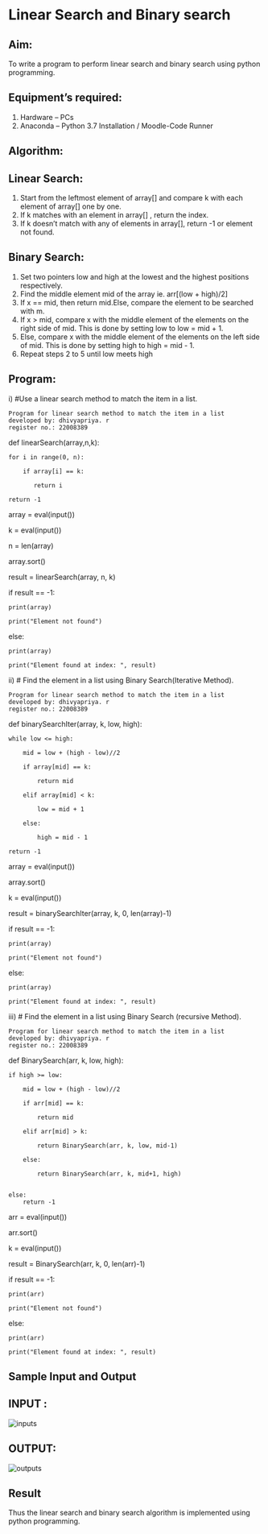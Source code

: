# Linear Search and Binary search
## Aim:
To write a program to perform linear search and binary search using python programming.
## Equipment’s required:
1.	Hardware – PCs
2.	Anaconda – Python 3.7 Installation / Moodle-Code Runner
## Algorithm:
## Linear Search:
1.	Start from the leftmost element of array[] and compare k with each element of array[] one by one.
2.	If k matches with an element in array[] , return the index.
3.	If k doesn’t match with any of elements in array[], return -1 or element not found.
## Binary Search:
1.	Set two pointers low and high at the lowest and the highest positions respectively.
2.	Find the middle element mid of the array ie. arr[(low + high)/2]
3.	If x == mid, then return mid.Else, compare the element to be searched with m.
4.	If x > mid, compare x with the middle element of the elements on the right side of mid. This is done by setting low to low = mid + 1.
5.	Else, compare x with the middle element of the elements on the left side of mid. This is done by setting high to high = mid - 1.
6.	Repeat steps 2 to 5 until low meets high
## Program:
i)	#Use a linear search method to match the item in a list.
```
Program for linear search method to match the item in a list
developed by: dhivyapriya. r
register no.: 22008389
```
def linearSearch(array,n,k):
    
    for i in range(0, n):
    
        if array[i] == k:
    
           return i
    
    return -1

array = eval(input())

k = eval(input()) 

n = len(array)

array.sort()

result = linearSearch(array, n, k) 

if result == -1:

    print(array)

    print("Element not found")

else:

    print(array)

    print("Element found at index: ", result)

ii)	# Find the element in a list using Binary Search(Iterative Method).
```
Program for linear search method to match the item in a list
developed by: dhivyapriya. r
register no.: 22008389
```
def binarySearchIter(array, k, low, high):

    while low <= high:
      
        mid = low + (high - low)//2
      
        if array[mid] == k:
      
            return mid
      
        elif array[mid] < k:
      
            low = mid + 1
      
        else:
      
            high = mid - 1
    
    return -1

array = eval(input())


array.sort()

k = eval(input()) 

result = binarySearchIter(array, k, 0, len(array)-1)

if result == -1:

    print(array)

    print("Element not found")

else:

    print(array)

    print("Element found at index: ", result)

iii)	# Find the element in a list using Binary Search (recursive Method).
```
Program for linear search method to match the item in a list
developed by: dhivyapriya. r
register no.: 22008389
```
def BinarySearch(arr, k, low, high):
    
    if high >= low:
    
        mid = low + (high - low)//2
    
        if arr[mid] == k:
    
            return mid
    
        elif arr[mid] > k:
    
            return BinarySearch(arr, k, low, mid-1)
    
        else:
    
            return BinarySearch(arr, k, mid+1, high)
    
    
    else:
        return -1

arr = eval(input())

arr.sort()

k = eval(input())

result = BinarySearch(arr, k, 0, len(arr)-1)

if result == -1:

    print(arr)

    print("Element not found")

else:

    print(arr)

    print("Element found at index: ", result)

## Sample Input and Output

## INPUT :
![inputs](./images/inputs.png)

## OUTPUT:
![outputs](./images/output.png)


## Result
Thus the linear search and binary search algorithm is implemented using python programming.